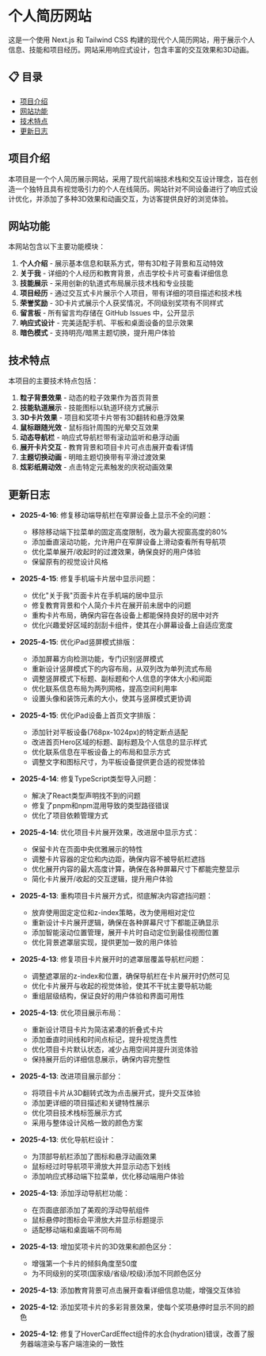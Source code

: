 # 个人简历网站

这是一个使用 Next.js 和 Tailwind CSS 构建的现代个人简历网站，用于展示个人信息、技能和项目经历。网站采用响应式设计，包含丰富的交互效果和3D动画。

## 📋 目录

- [项目介绍](#项目介绍)
- [网站功能](#网站功能)
- [技术特点](#技术特点)
- [更新日志](#更新日志)

## 项目介绍

本项目是一个个人简历展示网站，采用了现代前端技术栈和交互设计理念，旨在创造一个独特且具有视觉吸引力的个人在线简历。网站针对不同设备进行了响应式设计优化，并添加了多种3D效果和动画交互，为访客提供良好的浏览体验。

## 网站功能

本网站包含以下主要功能模块：

1. **个人介绍** - 展示基本信息和联系方式，带有3D粒子背景和互动特效
2. **关于我** - 详细的个人经历和教育背景，点击学校卡片可查看详细信息
3. **技能展示** - 采用创新的轨道式布局展示技术栈和专业技能
4. **项目经历** - 通过交互式卡片展示个人项目，带有详细的项目描述和技术栈
5. **荣誉奖励** - 3D卡片式展示个人获奖情况，不同级别奖项有不同样式
6. **留言板** - 所有留言均存储在 GitHub Issues 中，公开显示
7. **响应式设计** - 完美适配手机、平板和桌面设备的显示效果
8. **暗色模式** - 支持明亮/暗黑主题切换，提升用户体验

## 技术特点

本项目的主要技术特点包括：

1. **粒子背景效果** - 动态的粒子效果作为首页背景
2. **技能轨道展示** - 技能图标以轨道环绕方式展示
3. **3D卡片效果** - 项目和奖项卡片带有3D翻转和悬浮效果
4. **鼠标跟随光效** - 鼠标指针周围的光晕交互效果
5. **动态导航栏** - 响应式导航栏带有滚动监听和悬浮动画
6. **展开卡片交互** - 教育背景和项目卡片可点击展开查看详情
7. **主题切换动画** - 明暗主题切换带有平滑过渡效果
8. **炫彩纸屑动效** - 点击特定元素触发的庆祝动画效果

## 更新日志

- **2025-4-16**: 修复移动端导航栏在窄屏设备上显示不全的问题：
  - 移除移动端下拉菜单的固定高度限制，改为最大视窗高度的80%
  - 添加垂直滚动功能，允许用户在窄屏设备上滑动查看所有导航项
  - 优化菜单展开/收起时的过渡效果，确保良好的用户体验
  - 保留原有的视觉设计风格

- **2025-4-15**: 修复手机端卡片居中显示问题：
  - 优化"关于我"页面卡片在手机端的居中显示
  - 修复教育背景和个人简介卡片在展开前未居中的问题
  - 重构卡片布局，确保内容在各设备上都能保持良好的居中对齐
  - 优化兴趣爱好区域的刮刮卡组件，使其在小屏幕设备上自适应宽度

- **2025-4-15**: 优化iPad竖屏模式排版：
  - 添加屏幕方向检测功能，专门识别竖屏模式
  - 重新设计竖屏模式下的内容布局，从双列改为单列流式布局
  - 调整竖屏模式下标题、副标题和个人信息的字体大小和间距
  - 优化联系信息布局为两列网格，提高空间利用率
  - 设置头像和装饰元素的大小，使其与竖屏模式更协调

- **2025-4-15**: 优化iPad设备上首页文字排版：
  - 添加针对平板设备(768px-1024px)的特定断点适配
  - 改进首页Hero区域的标题、副标题及个人信息的显示样式
  - 优化联系信息在平板设备上的布局和显示方式
  - 调整文字和图标尺寸，为平板设备提供更合适的视觉体验

- **2025-4-14**: 修复TypeScript类型导入问题：
  - 解决了React类型声明找不到的问题
  - 修复了pnpm和npm混用导致的类型路径错误
  - 优化了项目依赖管理方式

- **2025-4-14**: 优化项目卡片展开效果，改进居中显示方式：
  - 保留卡片在页面中央优雅展示的特性
  - 调整卡片容器的定位和内边距，确保内容不被导航栏遮挡
  - 优化展开内容的最大高度计算，确保在各种屏幕尺寸下都能完整显示
  - 简化卡片展开/收起的交互逻辑，提升用户体验

- **2025-4-13**: 重构项目卡片展开方式，彻底解决内容遮挡问题：
  - 放弃使用固定定位和z-index策略，改为使用相对定位
  - 重新设计卡片展开逻辑，确保在各种屏幕尺寸下都能正确显示
  - 添加智能滚动位置管理，展开卡片时自动定位到最佳视图位置
  - 优化背景遮罩层实现，提供更加一致的用户体验

- **2025-4-13**: 修复项目卡片展开时的遮罩层覆盖导航栏问题：
  - 调整遮罩层的z-index和位置，确保导航栏在卡片展开时仍然可见
  - 优化卡片展开与收起的视觉体验，使其不干扰主要导航功能
  - 重组层级结构，保证良好的用户体验和界面可用性

- **2025-4-13**: 优化项目展示布局：
  - 重新设计项目卡片为简洁紧凑的折叠式卡片
  - 添加垂直时间线和时间点标记，提升视觉连贯性
  - 优化项目卡片默认状态，减少占用空间并提升浏览体验
  - 保持展开后的详细信息展示，确保内容完整性

- **2025-4-13**: 改进项目展示部分：
  - 将项目卡片从3D翻转式改为点击展开式，提升交互体验
  - 添加更详细的项目描述和关键特性展示
  - 优化项目技术栈标签展示方式
  - 采用与整体设计风格一致的颜色方案

- **2025-4-13**: 优化导航栏设计：
  - 为顶部导航栏添加了图标和悬浮动画效果
  - 鼠标经过时导航项平滑放大并显示动态下划线
  - 添加响应式移动端下拉菜单，优化移动端用户体验

- **2025-4-13**: 添加浮动导航栏功能：
  - 在页面底部添加了美观的浮动导航组件
  - 鼠标悬停时图标会平滑放大并显示标题提示
  - 适配移动端和桌面端不同布局

- **2025-4-13**: 增加奖项卡片的3D效果和颜色区分：
  - 增强第一个卡片的倾斜角度至50度
  - 为不同级别的奖项(国家级/省级/校级)添加不同颜色区分

- **2025-4-13**: 添加教育背景可点击展开查看详细信息功能，增强交互体验

- **2025-4-12**: 添加奖项卡片的多彩背景效果，使每个奖项悬停时显示不同的颜色

- **2025-4-12**: 修复了HoverCardEffect组件的水合(hydration)错误，改善了服务器端渲染与客户端渲染的一致性
